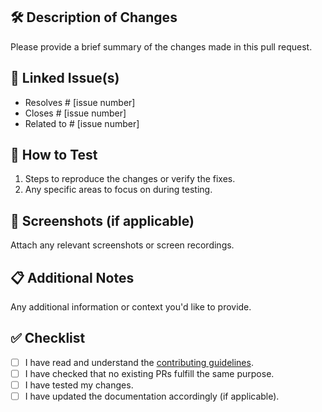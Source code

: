 ## 🛠 Description of Changes

Please provide a brief summary of the changes made in this pull request.

## 🚩 Linked Issue(s)

- Resolves # [issue number]
- Closes # [issue number]
- Related to # [issue number]

## 🧪 How to Test

1. Steps to reproduce the changes or verify the fixes.
2. Any specific areas to focus on during testing.

## 📸 Screenshots (if applicable)

Attach any relevant screenshots or screen recordings.

## 📋 Additional Notes

Any additional information or context you'd like to provide.

## ✅ Checklist

- [ ] I have read and understand the [contributing guidelines](./CONTRIBUTING.md).
- [ ] I have checked that no existing PRs fulfill the same purpose.
- [ ] I have tested my changes.
- [ ] I have updated the documentation accordingly (if applicable).